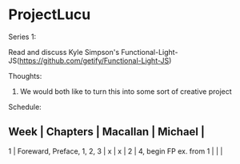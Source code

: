# ProjectLucu

Series 1:

Read and discuss Kyle Simpson's Functional-Light-JS(https://github.com/getify/Functional-Light-JS)

Thoughts:
1. We would both like to turn this into some sort of creative project

Schedule:

  Week  |  Chapters                     |  Macallan  |  Michael  |
--------------------------------------------------------------------
   1    |  Foreward, Preface, 1, 2, 3   |     x      |     x     |
   2    |  4, begin FP ex. from 1       |            |           |
